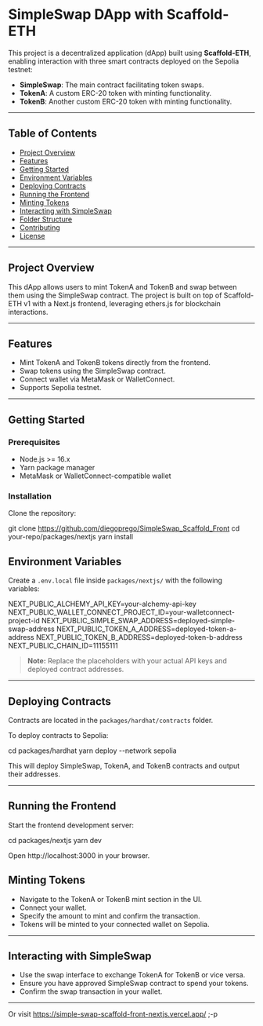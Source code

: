 # SimpleSwap DApp with Scaffold-ETH

This project is a decentralized application (dApp) built using **Scaffold-ETH**, enabling interaction with three smart contracts deployed on the Sepolia testnet:

- **SimpleSwap**: The main contract facilitating token swaps.
- **TokenA**: A custom ERC-20 token with minting functionality.
- **TokenB**: Another custom ERC-20 token with minting functionality.

---

## Table of Contents

- [Project Overview](#project-overview)
- [Features](#features)
- [Getting Started](#getting-started)
- [Environment Variables](#environment-variables)
- [Deploying Contracts](#deploying-contracts)
- [Running the Frontend](#running-the-frontend)
- [Minting Tokens](#minting-tokens)
- [Interacting with SimpleSwap](#interacting-with-simpleswap)
- [Folder Structure](#folder-structure)
- [Contributing](#contributing)
- [License](#license)

---

## Project Overview

This dApp allows users to mint TokenA and TokenB and swap between them using the SimpleSwap contract. The project is built on top of Scaffold-ETH v1 with a Next.js frontend, leveraging ethers.js for blockchain interactions.

---

## Features

- Mint TokenA and TokenB tokens directly from the frontend.
- Swap tokens using the SimpleSwap contract.
- Connect wallet via MetaMask or WalletConnect.
- Supports Sepolia testnet.

---

## Getting Started

### Prerequisites

- Node.js >= 16.x
- Yarn package manager
- MetaMask or WalletConnect-compatible wallet

### Installation

Clone the repository:

git clone https://github.com/diegoprego/SimpleSwap_Scaffold_Front
cd your-repo/packages/nextjs
yarn install

## Environment Variables

Create a `.env.local` file inside `packages/nextjs/` with the following variables:

NEXT_PUBLIC_ALCHEMY_API_KEY=your-alchemy-api-key
NEXT_PUBLIC_WALLET_CONNECT_PROJECT_ID=your-walletconnect-project-id
NEXT_PUBLIC_SIMPLE_SWAP_ADDRESS=deployed-simple-swap-address
NEXT_PUBLIC_TOKEN_A_ADDRESS=deployed-token-a-address
NEXT_PUBLIC_TOKEN_B_ADDRESS=deployed-token-b-address
NEXT_PUBLIC_CHAIN_ID=11155111

> **Note:** Replace the placeholders with your actual API keys and deployed contract addresses.

---

## Deploying Contracts

Contracts are located in the `packages/hardhat/contracts` folder.

To deploy contracts to Sepolia:

cd packages/hardhat
yarn deploy --network sepolia


This will deploy SimpleSwap, TokenA, and TokenB contracts and output their addresses.

---

## Running the Frontend

Start the frontend development server:

cd packages/nextjs
yarn dev

Open http://localhost:3000 in your browser.

## Minting Tokens

- Navigate to the TokenA or TokenB mint section in the UI.
- Connect your wallet.
- Specify the amount to mint and confirm the transaction.
- Tokens will be minted to your connected wallet on Sepolia.

---

## Interacting with SimpleSwap

- Use the swap interface to exchange TokenA for TokenB or vice versa.
- Ensure you have approved SimpleSwap contract to spend your tokens.
- Confirm the swap transaction in your wallet.

---

Or visit https://simple-swap-scaffold-front-nextjs.vercel.app/ ;-p
